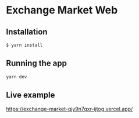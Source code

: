 # Exchange Market Web

## Installation

```bash
$ yarn install
```

## Running the app

```bash
yarn dev
```

## Live example
https://exchange-market-qjy9n7qxr-ijtog.vercel.app/
